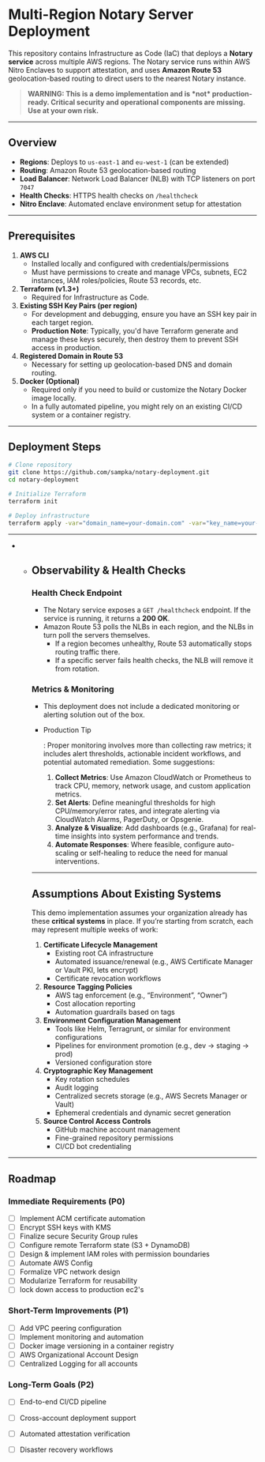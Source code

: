 # Multi-Region Notary Server Deployment

This repository contains Infrastructure as Code (IaC) that deploys a **Notary service** across multiple AWS regions. The Notary service runs within AWS Nitro Enclaves to support attestation, and uses **Amazon Route 53** geolocation-based routing to direct users to the nearest Notary instance.

> **WARNING: This is a demo implementation and is \*not\* production-ready. Critical security and operational components are missing. Use at your own risk.**

------

## Overview

- **Regions**: Deploys to `us-east-1` and `eu-west-1` (can be extended)
- **Routing**: Amazon Route 53 geolocation-based routing
- **Load Balancer**: Network Load Balancer (NLB) with TCP listeners on port `7047`
- **Health Checks**: HTTPS health checks on `/healthcheck`
- **Nitro Enclave**: Automated enclave environment setup for attestation

------

## Prerequisites

1. **AWS CLI**
   - Installed locally and configured with credentials/permissions
   - Must have permissions to create and manage VPCs, subnets, EC2 instances, IAM roles/policies, Route 53 records, etc.
2. **Terraform (v1.3+)**
   - Required for Infrastructure as Code.
3. **Existing SSH Key Pairs (per region)**
   - For development and debugging, ensure you have an SSH key pair in each target region.
   - **Production Note**: Typically, you'd have Terraform generate and manage these keys securely, then destroy them to prevent SSH access in production.
4. **Registered Domain in Route 53**
   - Necessary for setting up geolocation-based DNS and domain routing.
5. **Docker (Optional)**
   - Required only if you need to build or customize the Notary Docker image locally.
   - In a fully automated pipeline, you might rely on an existing CI/CD system or a container registry.

------

## Deployment Steps

```bash
# Clone repository
git clone https://github.com/sampka/notary-deployment.git
cd notary-deployment

# Initialize Terraform
terraform init

# Deploy infrastructure
terraform apply -var="domain_name=your-domain.com" -var="key_name=your-keypair"
```

------

- - ## Observability & Health Checks

    ### Health Check Endpoint

    - The Notary service exposes a `GET /healthcheck` endpoint. If the service is running, it returns a **200 OK**.
    - Amazon Route 53 polls the NLBs in each region, and the NLBs in turn poll the servers themselves.
      - If a region becomes unhealthy, Route 53 automatically stops routing traffic there.
      - If a specific server fails health checks, the NLB will remove it from rotation.

    ### Metrics & Monitoring

    - This deployment does not include a dedicated monitoring or alerting solution out of the box.

    - Production Tip

      : Proper monitoring involves more than collecting raw metrics; it includes alert thresholds, actionable incident workflows, and potential automated remediation. Some suggestions:

      1. **Collect Metrics**: Use Amazon CloudWatch or Prometheus to track CPU, memory, network usage, and custom application metrics.
      2. **Set Alerts**: Define meaningful thresholds for high CPU/memory/error rates, and integrate alerting via CloudWatch Alarms, PagerDuty, or Opsgenie.
      3. **Analyze & Visualize**: Add dashboards (e.g., Grafana) for real-time insights into system performance and trends.
      4. **Automate Responses**: Where feasible, configure auto-scaling or self-healing to reduce the need for manual interventions.

    ------

    ## Assumptions About Existing Systems

    This demo implementation assumes your organization already has these **critical systems** in place. If you’re starting from scratch, each may represent multiple weeks of work:

    1. **Certificate Lifecycle Management**
       - Existing root CA infrastructure
       - Automated issuance/renewal (e.g., AWS Certificate Manager or Vault PKI, lets encrypt)
       - Certificate revocation workflows
    2. **Resource Tagging Policies**
       - AWS tag enforcement (e.g., “Environment”, “Owner”)
       - Cost allocation reporting
       - Automation guardrails based on tags
    3. **Environment Configuration Management**
       - Tools like Helm, Terragrunt, or similar for environment configurations
       - Pipelines for environment promotion (e.g., dev → staging → prod)
       - Versioned configuration store
    4. **Cryptographic Key Management**
       - Key rotation schedules
       - Audit logging
       - Centralized secrets storage (e.g., AWS Secrets Manager or Vault)
       - Ephemeral credentials and dynamic secret generation
    5. **Source Control Access Controls**
       - GitHub machine account management
       - Fine-grained repository permissions
       - CI/CD bot credentialing

------

## Roadmap

### Immediate Requirements (P0)

- [ ] Implement ACM certificate automation
- [ ] Encrypt SSH keys with KMS
- [ ] Finalize secure Security Group rules
- [ ] Configure remote Terraform state (S3 + DynamoDB)
- [ ] Design & implement IAM roles with permission boundaries
- [ ] Automate AWS Config
- [ ]  Formalize VPC network design
- [ ] Modularize Terraform for reusability
- [ ] lock down access to production ec2's

### Short-Term Improvements (P1)

- [ ] Add VPC peering configuration
- [ ] Implement monitoring and automation
- [ ] Docker image versioning in a container registry
- [ ] AWS Organizational Account Design
- [ ] Centralized Logging for all accounts

### Long-Term Goals (P2)

- [ ] End-to-end CI/CD pipeline
- [ ] Cross-account deployment support
- [ ] Automated attestation verification
- [ ] Disaster recovery workflows



